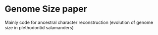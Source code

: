 # Genome Size paper

Mainly code for ancestral character reconstruction (evolution of genome size in plethodontid salamanders)
